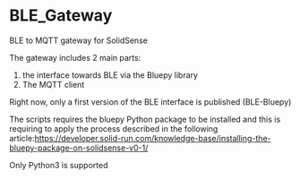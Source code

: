 # BLE_Gateway

BLE to MQTT gateway for SolidSense

The gateway includes 2 main parts:
1) the interface towards BLE via the Bluepy library
2) The MQTT client

Right now, only a first version of the BLE interface is published (BLE-Bluepy)

The scripts requires the bluepy Python package to be installed and this is requiring to apply the process described in the following article:https://developer.solid-run.com/knowledge-base/installing-the-bluepy-package-on-solidsense-v0-1/

Only Python3 is supported

